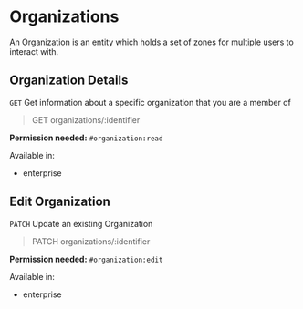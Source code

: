 # Organizations

An Organization is an entity which holds a set of zones for multiple users to interact with.

## Organization Details

`GET` Get information about a specific organization that you are a member of

> GET organizations/:identifier

**Permission needed:** `#organization:read`

Available in:

* enterprise


## Edit Organization

`PATCH` Update an existing Organization

> PATCH organizations/:identifier

**Permission needed:** `#organization:edit`

Available in:

* enterprise

